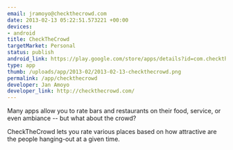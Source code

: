 ```yaml
--- 
email: jramoyo@checkthecrowd.com
date: 2013-02-13 05:22:51.573221 +00:00
devices: 
- android
title: CheckTheCrowd
targetMarket: Personal
status: publish
android_link: https://play.google.com/store/apps/details?id=com.checkthecrowd
type: app
thumb: /uploads/app/2013-02/2013-02-13-checkthecrowd.png
permalink: /app/checkthecrowd
developer: Jan Amoyo
developer_link: http://checkthecrowd.com/
---
```


Many apps allow you to rate bars and restaurants on their food, service, or even ambiance -- but what about the crowd?

CheckTheCrowd lets you rate various places based on how attractive are the people hanging-out at a given time.
